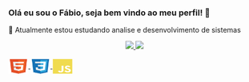 ### Olá eu sou o Fábio, seja bem vindo ao meu perfil! 👋
🌱 Atualmente estou estudando analise e desenvolvimento de sistemas
<div align="center">
  <a href="(https://github.com/FabioM23)">
  <img height="180em" src="https://github-readme-stats.vercel.app/api?username=FabioM23&show_icons=true&theme=chartreuse-dark&include_all_commits=true&count_private=true"/>
  <img height="180em" src="https://github-readme-stats.vercel.app/api/top-langs/?username=FabioM23&layout=compact&langs_count=7&theme=chartreuse-dark"/>
</div>
  <div style="display: inline_block"><br>
  <img align="center" alt="Rafa-HTML" height="30" width="40" src="https://raw.githubusercontent.com/devicons/devicon/master/icons/html5/html5-original.svg">
  <img align="center" alt="Rafa-CSS" height="30" width="40" src="https://raw.githubusercontent.com/devicons/devicon/master/icons/css3/css3-original.svg">
  <img align="center" alt="Rafa-JS" height="30" width="40" src="https://raw.githubusercontent.com/devicons/devicon/master/icons/javascript/javascript-plain.svg">

</div>
<!--
